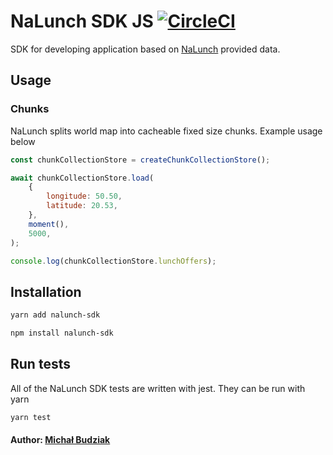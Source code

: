 # NaLunch SDK JS [![CircleCI](https://circleci.com/gh/budziam/nalunch-sdk-js.svg?style=svg)](https://circleci.com/gh/budziam/nalunch-sdk-js)
SDK for developing application based on [NaLunch](https://nalunch.com) provided data.

## Usage
### Chunks
NaLunch splits world map into cacheable fixed size chunks. Example usage below

```js
const chunkCollectionStore = createChunkCollectionStore();

await chunkCollectionStore.load(
    {
        longitude: 50.50,
        latitude: 20.53,
    },
    moment(),
    5000,
);

console.log(chunkCollectionStore.lunchOffers);
```

## Installation
```bash
yarn add nalunch-sdk
```
```bash
npm install nalunch-sdk
```

## Run tests
All of the NaLunch SDK tests are written with jest. They can be run with yarn
```bash
yarn test
```

#### Author: [Michał Budziak]

[Michał Budziak]: http://github.com/budziam
